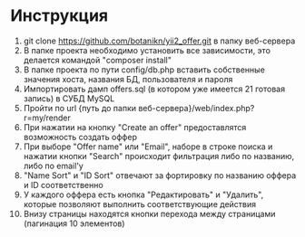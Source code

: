 # Инструкция

1. git clone https://github.com/botanikn/yii2_offer.git в папку веб-сервера
2. В папке проекта необходимо установить все зависимости, это делается командой "composer install"
3. В папке проекта по пути config/db.php вставить собственные значения хоста, названия БД, пользователя и пароля
3. Импортировать дамп offers.sql (в котором уже имеется 21 готовая запись) в СУБД MySQL
4. Пройти по url {путь до папки веб-сервера}/web/index.php?r=my/render
5. При нажатии на кнопку "Create an offer" предоставлятся возможность создать оффер
6. При выборе "Offer name" или "Email", наборе в строке поиска и нажатии кнопки "Search" происходит фильтрация либо по названию, либо по email'у
7. "Name Sort" и "ID Sort" отвечают за фортировку по названию оффера и ID соответственно
8. У каждого оффера есть кнопка "Редактировать" и "Удалить", которые позволяют выполнить соответствующие действия
9. Внизу страницы находятся кнопки перехода между страницами (пагинация 10 элементов)